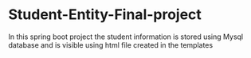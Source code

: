# Student-Entity-Final-project
In this spring boot project the student information is stored using Mysql database and is visible using html file created in the templates  
